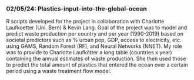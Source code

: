 ### 02/05/24: Plastics-input-into-the-global-ocean
R scripts developed for the project in collaboration with Charlotte Laufkoetter (Uni. Bern) & Kevin Lang. Goal of the project was to model and predict waste production per country and per year (1990-2019) based on societal predictors such as % urban pop, GDP, access to electricity, etc. using GAMS, Random Forest (RF), and Neural Networks (NNET). My role was to provide to Charlotte Laufkötter a long table (countries x year) containing the annual estimates of waste production. She then used those to predict the total amount of plastics that entered the ocean over a certain period using a waste treatment flow model.
